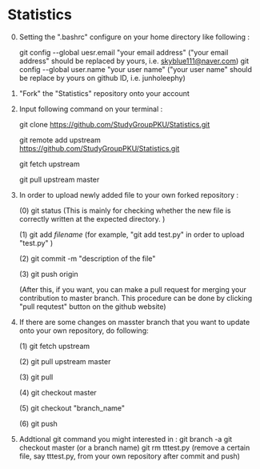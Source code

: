 # Statistics

0. Setting the ".bashrc" configure on your home directory like following :
	
	git config --global uesr.email "your email address"  ("your email address" should be replaced by yours, i.e. skyblue111@naver.com) 
	git config --global user.name "your user name"       ("your user name" should be replace by yours on github ID, i.e. junholeephy)

1. "Fork" the "Statistics" repository onto your account

2. Input following command on your terminal :

	git clone https://github.com/StudyGroupPKU/Statistics.git

	git remote add upstream https://github.com/StudyGroupPKU/Statistics.git

	git fetch upstream

	git pull upstream master

3. In order to upload newly added file to your own forked repository :

	(0)	git status    (This is mainly for checking whether the new file is correctly written at the expected directory. )

	(1) git add *filename*  (for example,  "git add test.py"  in order to upload "test.py" )

	(2) git commit -m  "description of the file"

	(3) git push origin 

	(After this, if you want, you can make a pull request for merging your contribution to master branch. This procedure can be done by clicking "pull requtest" button on the github website)

4. If there are some changes on masster branch that you want to update onto your own repository, do following:
	
	(1) git fetch upstream

	(2) git pull upstream master

	(3) git pull

	(4) git checkout master

	(5) git checkout "branch_name"

	(6) git push

5. Addtional git command you might interested in :
	git branch -a
	git checkout master (or a branch name)
	git rm tttest.py		(remove a certain file, say tttest.py, from your own repository after commit and push)



